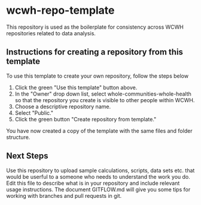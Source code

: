 # wcwh-repo-template
This repository is used as the boilerplate for consistency across WCWH repositories related to
data analysis.

## Instructions for creating a repository from this template

To use this template to create your own repository, follow the steps below
1. Click the green "Use this template" button above.
2. In the "Owner" drop down list, select whole-communities-whole-health so that the repository you create is visible to other people within WCWH.
3. Choose a descriptive repository name.
4. Select "Public."
5. Click the green button "Create repository from template."

You have now created a copy of the template with the same files and folder structure. 

## Next Steps
Use this repository to upload sample calculations, scripts, data sets etc. that would be userful to a someone who needs to understand the work you do. Edit this file to describe what is in your repository and include relevant usage instructions. The document GITFLOW.md will give you some tips for working with branches and pull requests in git.
